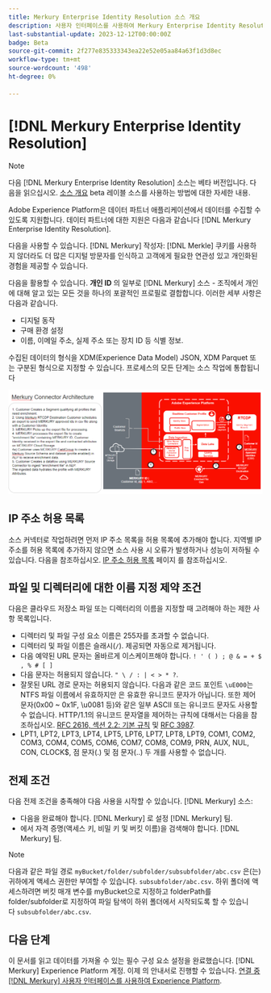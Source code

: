 ```yaml
---
title: Merkury Enterprise Identity Resolution 소스 개요
description: 사용자 인터페이스를 사용하여 Merkury Enterprise Identity Resolution을 Adobe Experience Platform에 연결하는 방법을 알아봅니다.
last-substantial-update: 2023-12-12T00:00:00Z
badge: Beta
source-git-commit: 2f277e835333343ea22e52e05aa84a63f1d3d8ec
workflow-type: tm+mt
source-wordcount: '498'
ht-degree: 0%

---
```


# [!DNL Merkury Enterprise Identity Resolution]

>[!NOTE]
>
>다음 [!DNL Merkury Enterprise Identity Resolution] 소스는 베타 버전입니다. 다음을 읽으십시오. [소스 개요](../../home.md#terms-and-conditions) beta 레이블 소스를 사용하는 방법에 대한 자세한 내용.

Adobe Experience Platform은 데이터 파트너 애플리케이션에서 데이터를 수집할 수 있도록 지원합니다. 데이터 파트너에 대한 지원은 다음과 같습니다 [!DNL Merkury Enterprise Identity Resolution].

다음을 사용할 수 있습니다. [!DNL Merkury] 작성자: [!DNL Merkle] 쿠키를 사용하지 않더라도 더 많은 디지털 방문자를 인식하고 고객에게 필요한 연관성 있고 개인화된 경험을 제공할 수 있습니다.

다음을 활용할 수 있습니다. **개인 ID** 의 일부로 [!DNL Merkury] 소스 - 조직에서 개인에 대해 알고 있는 모든 것을 하나의 포괄적인 프로필로 결합합니다. 이러한 세부 사항은 다음과 같습니다.

- 디지털 동작
- 구매 환경 설정
- 이름, 이메일 주소, 실제 주소 또는 장치 ID 등 식별 정보.

수집된 데이터의 형식을 XDM(Experience Data Model) JSON, XDM Parquet 또는 구분된 형식으로 지정할 수 있습니다. 프로세스의 모든 단계는 소스 작업에 통합됩니다

![Merkury 소스의 데이터 처리 워크플로우에 대한 일러스트레이션입니다.](../../images/tutorials/create/merkury-enterprise-identity-resolution-assets/architecture.png)

## IP 주소 허용 목록

소스 커넥터로 작업하려면 먼저 IP 주소 목록을 허용 목록에 추가해야 합니다. 지역별 IP 주소를 허용 목록에 추가하지 않으면 소스 사용 시 오류가 발생하거나 성능이 저하될 수 있습니다. 다음을 참조하십시오. [IP 주소 허용 목록](../../ip-address-allow-list.md) 페이지 를 참조하십시오.

## 파일 및 디렉터리에 대한 이름 지정 제약 조건

다음은 클라우드 저장소 파일 또는 디렉터리의 이름을 지정할 때 고려해야 하는 제한 사항 목록입니다.

- 디렉터리 및 파일 구성 요소 이름은 255자를 초과할 수 없습니다.
- 디렉터리 및 파일 이름은 슬래시(`/`). 제공되면 자동으로 제거됩니다.
- 다음 예약된 URL 문자는 올바르게 이스케이프해야 합니다. `! ' ( ) ; @ & = + $ , % # [ ]`
- 다음 문자는 허용되지 않습니다. `" \ / : | < > * ?`.
- 잘못된 URL 경로 문자는 허용되지 않습니다. 다음과 같은 코드 포인트 `\uE000`는 NTFS 파일 이름에서 유효하지만 은 유효한 유니코드 문자가 아닙니다. 또한 제어 문자(0x00 ~ 0x1F, \u0081 등)와 같은 일부 ASCII 또는 유니코드 문자도 사용할 수 없습니다. HTTP/1.1의 유니코드 문자열을 제어하는 규칙에 대해서는 다음을 참조하십시오. [RFC 2616, 섹션 2.2: 기본 규칙](https://www.ietf.org/rfc/rfc2616.txt) 및 [RFC 3987](https://www.ietf.org/rfc/rfc3987.txt).
- LPT1, LPT2, LPT3, LPT4, LPT5, LPT6, LPT7, LPT8, LPT9, COM1, COM2, COM3, COM4, COM5, COM6, COM7, COM8, COM9, PRN, AUX, NUL, CON, CLOCK$, 점 문자(.) 및 점 문자(..) 두 개를 사용할 수 없습니다.

## 전제 조건

다음 전제 조건을 충족해야 다음 사용을 시작할 수 있습니다. [!DNL Merkury] 소스:

- 다음을 완료해야 합니다. [!DNL Merkury] 로 설정 [!DNL Merkury] 팀.
- 에서 자격 증명(액세스 키, 비밀 키 및 버킷 이름)을 검색해야 합니다. [!DNL Merkury] 팀. 

>[!NOTE]
>
>다음과 같은 파일 경로 `myBucket/folder/subfolder/subsubfolder/abc.csv` 은(는) 귀하에게 액세스 권한만 부여할 수 있습니다. `subsubfolder/abc.csv`. 하위 폴더에 액세스하려면 버킷 매개 변수를 myBucket으로 지정하고 folderPath를 folder/subfolder로 지정하여 파일 탐색이 하위 폴더에서 시작되도록 할 수 있습니다 `subsubfolder/abc.csv`.

## 다음 단계

이 문서를 읽고 데이터를 가져올 수 있는 필수 구성 요소 설정을 완료했습니다. [!DNL Merkury] Experience Platform 계정. 이제 의 안내서로 진행할 수 있습니다. [연결 중 [!DNL Merkury] 사용자 인터페이스를 사용하여 Experience Platform](../../tutorials/ui/create/data-partners/merkury.md).
